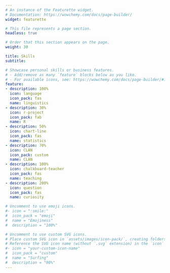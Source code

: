 ```yaml
---
# An instance of the Featurette widget.
# Documentation: https://wowchemy.com/docs/page-builder/
widget: featurette

# This file represents a page section.
headless: true

# Order that this section appears on the page.
weight: 30

title: Skills
subtitle:

# Showcase personal skills or business features.
# - Add/remove as many `feature` blocks below as you like.
# - For available icons, see: https://wowchemy.com/docs/page-builder/#icons
feature:
- description: 100%
  icon: language
  icon_pack: fas
  name: linguistics
- description: 30%
  icon: r-project
  icon_pack: fab
  name: R
- description: 50%
  icon: chart-line
  icon_pack: fas
  name: statistics
- description: 70%
  icon: CLAN
  icon_pack: custom
  name: CLAN
- description: 100%
  icon: chalkboard-teacher
  icon_pack: fas
  name: teaching
- description: 200%
  icon: question
  icon_pack: fas
  name: curiosity

# Uncomment to use emoji icons.
#- icon = ":smile:"
#  icon_pack = "emoji"
#  name = "Emojiness"
#  description = "100%"  

# Uncomment to use custom SVG icons.
# Place custom SVG icon in `assets/images/icon-pack/`, creating folders if necessary.
# Reference the SVG icon name (without `.svg` extension) in the `icon` field.
#- icon = "your-custom-icon-name"
#  icon_pack = "custom"
#  name = "Surfing"
#  description = "90%"
---
```

